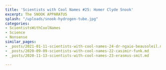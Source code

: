 ```yaml
---
title: 'Scientists with Cool Names #25: Homer Clyde Snook'
excerpt: The SNOOK APPARATUS
splash: "/uploads/snook-hydrogen-tube.jpg"
categories:
- ScientistsWithCoolNames
- Science
- Nonsense
similar_pages:
- _posts/2021-01-11-scientists-with-cool-names-24-dr-ngaio-beausoleil.md
- _posts/2020-09-09-scientists-with-cool-names-22-casimir-funk.md
- _posts/2020-11-13-scientists-with-cool-names-23-erasmus-smit.md

---
```

